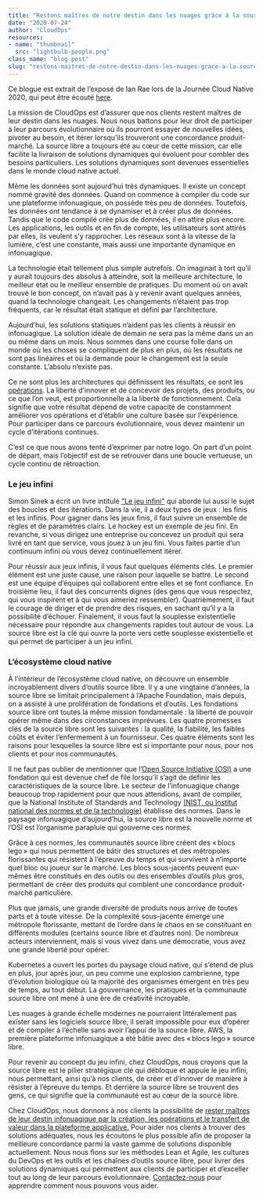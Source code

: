 ```yaml
---
title: "Restons maîtres de notre destin dans les nuages grâce à la source libre"
date: "2020-07-24"
author: "CloudOps"
resources:
- name: "thumbnail"
  src: "lightbulb-people.png"
class_name: "blog post"
slug: "restons-maitres-de-notre-destin-dans-les-nuages-grace-a-la-source-libre"
---
```


Ce blogue est extrait de l’exposé de Ian Rae lors de la Journée Cloud Native 2020, qui peut être écouté <a href="https://www.youtube.com/watch?v=X2WOkt6N8eE&list=PLCfLScXpEyAQ0k9pNr8SlGK42CSd-buYv&index=14" target="_blank">here</a>.

La mission de CloudOps est d’assurer que nos clients restent maîtres de leur destin dans les nuages. Nous nous battons pour leur droit de participer à leur parcours évolutionnaire où ils pourront essayer de nouvelles idées, pivoter au besoin, et itérer lorsqu’ils trouveront une concordance produit-marché. La source libre a toujours été au cœur de cette mission, car elle facilite la livraison de solutions dynamiques qui évoluent pour combler des besoins particuliers. Les solutions dynamiques sont devenues essentielles dans le monde cloud native actuel.

Même les données sont aujourd’hui très dynamiques. Il existe un concept nommé gravité des données. Quand on commence à compiler du code sur une plateforme infonuagique, on possède très peu de données. Toutefois, les données ont tendance à se dynamiser et à créer plus de données. Tandis que le code compilé crée plus de données, il en attire plus encore. Les applications, les outils et en fin de compte, les utilisateurs sont attirés par elles, ils veulent s’y rapprocher. Les réseaux sont à la vitesse de la lumière, c’est une constante, mais aussi une importante dynamique en infonuagique.

La technologie était tellement plus simple autrefois. On imaginait à tort qu’il y aurait toujours des absolus à atteindre, soit la meilleure architecture, le meilleur état ou le meilleur ensemble de pratiques. Du moment où on avait trouvé le bon concept, on n’avait pas à y revenir avant quelques années, quand la technologie changeait. Les changements n’étaient pas trop fréquents, car le résultat était statique et défini par l’architecture.

Aujourd’hui, les solutions statiques n’aident pas les clients à réussir en infonuagique. La solution idéale de demain ne sera pas la même dans un an ou même dans un mois. Nous sommes dans une course folle dans un monde où les choses se compliquent de plus en plus, où les résultats ne sont pas linéaires et où la demande pour le changement est la seule constante. L’absolu n’existe pas. 

Ce ne sont plus les architectures qui définissent les résultats, ce sont les <a href="/fr/blog/manifeste-cloudops/" target="_blank">opérations</a>. La liberté d’innover et de concevoir des projets, des produits, ou ce que l’on veut, est proportionnelle à la liberté de fonctionnement. Cela signifie que votre résultat dépend de votre capacité de constamment améliorer vos opérations et d’établir une culture basée sur l’expérience. Pour participer dans ce parcours évolutionnaire, vous devez maintenir un cycle d’itérations continues.

C’est ce que nous avons tenté d’exprimer par notre logo. On part d’un point de départ, mais l’objectif est de se retrouver dans une boucle vertueuse, un cycle continu de rétroaction. 

<h3>Le jeu infini</h3>

Simon Sinek a écrit un livre intitulé <a href="https://youexec.com/book-summaries/the-infinite-game" target="_blank">"Le jeu infini"</a> qui aborde lui aussi le sujet des boucles et des itérations. Dans la vie, il a deux types de jeux : les finis et les infinis. Pour gagner dans les jeux finis, il faut suivre un ensemble de règles et de paramètres clairs. Le hockey est un exemple de jeu fini. En revanche, si vous dirigez une entreprise ou concevez un produit qui sera livré en tant que service, vous jouez à un jeu fini. Vous faites partie d’un continuum infini où vous devez continuellement itérer.

Pour réussir aux jeux infinis, il vous faut quelques éléments clés. Le premier élément est une juste cause, une raison pour laquelle se battre. Le second est une équipe d’équipes qui collaborent entre elles et se font confiance. En troisième lieu, il faut des concurrents dignes (des gens que vous respectez, qui vous inspirent et à qui vous aimeriez ressembler). Quatrièmement, il faut le courage de diriger et de prendre des risques, en sachant qu’il y a la possibilité d’échouer. Finalement, il vous faut la souplesse existentielle nécessaire pour répondre aux changements rapides tout autour de vous. La source libre est la clé qui ouvre la porte vers cette souplesse existentielle et qui permet de participer à un jeu infini.

<h3>L’écosystème cloud native</h3>

À l’intérieur de l’écosystème cloud native, on découvre un ensemble incroyablement divers d’outils source libre. Il y a une vingtaine d’années, la source libre se limitait principalement à l’Apache Foundation, mais depuis, on a assisté à une prolifération de fondations et d’outils. Les fondations source libre ont toutes la même mission fondamentale : la liberté de pouvoir opérer même dans des circonstances imprévues. Les quatre promesses clés de la source libre sont les suivantes : la qualité, la fiabilité, les faibles coûts et éviter l’enfermement à un fournisseur. Ces quatre éléments sont les raisons pour lesquelles la source libre est si importante pour nous, pour nos clients et pour nos communautés.

Il ne faut pas oublier de mentionner que l’<a href="https://opensource.org/" target="_blank">Open Source Initiative (OSI)</a> a une fondation qui est devenue chef de file lorsqu’il s’agit de définir les caractéristiques de la source libre. Le secteur de l’infonuagique change beaucoup trop rapidement pour que nous attendions, avant de compiler, que la National Institute of Standards and Technology <a href="https://www.nist.gov/" target="_blank">(NIST, ou Institut national des normes et de la technologie)</a> établisse des normes. Dans le paysage infonuagique d’aujourd’hui, la source libre est la nouvelle norme et l’OSI est l’organisme parapluie qui gouverne ces normes. 

Grâce à ces normes, les communautés source libre créent des « blocs lego » qui nous permettent de bâtir des structures et des métropoles florissantes qui résistent à l’épreuve du temps et qui survivent à n’importe quel bloc ou joueur sur le marché. Les blocs sous-jacents peuvent eux-mêmes être constitués en des outils ou des ensembles d’outils plus gros, permettant de créer des produits qui comblent une concordance produit-marché particulière.

Plus que jamais, une grande diversité de produits nous arrive de toutes parts et à toute vitesse. De la complexité sous-jacente émerge une métropole florissante, mettant de l’ordre dans le chaos en se constituant en différents modules (certains source libre et d’autres non). De nombreux acteurs interviennent, mais si vous vivez dans une démocratie, vous avez une grande liberté pour opérer.

Kubernetes a ouvert les portes du paysage cloud native, qui s’étend de plus en plus, jour après jour, un peu comme une explosion cambrienne, type d’évolution biologique où la majorité des organismes émergent en très peu de temps, au tout début. La gouvernance, les pratiques et la communauté source libre ont mené à une ère de créativité incroyable.

Les nuages à grande échelle modernes ne pourraient littéralement pas exister sans les logiciels source libre, il serait impossible pour eux d’opérer et de compiler à l’échelle sans avoir l’appui de la source libre. AWS, la première plateforme infonuagique a été bâtie avec des « blocs lego » source libre. 

Pour revenir au concept du jeu infini, chez CloudOps, nous croyons que la source libre est le pilier stratégique clé qui débloque et appuie le jeu infini, nous permettant, ainsi qu’à nos clients, de créer et d’innover de manière à résister à l’épreuve du temps. Et derrière la source libre se trouvent des gens, ce qui signifie que la communauté est au cœur de la source libre.

Chez CloudOps, nous donnons à nos clients la possibilité de <a href="/fr/blog/le-modele-de-livraison-cloudops-une-livraison-de-valeur-acceleree-grace-au-code-et-a-la-collaboration/" target="_blank">rester maîtres de leur destin infonuagique par la création, les opérations et le transfert de valeur dans la plateforme applicative.</a> Pour aider nos clients à trouver des solutions adéquates, nous les écoutons le plus possible afin de proposer la meilleure concordance parmi la vaste gamme de solutions disponible actuellement. Nous nous fions sur les méthodes Lean et Agile, les cultures du DevOps et les outils et les chaînes d’outils source libre, pour livrer des solutions dynamiques qui permettent aux clients de participer et d’exceller tout au long de leur parcours évolutionnaire. <a href="/contactez-nous/" target="_blank">Contactez-nous</a> pour apprendre comment nous pouvons vous aider.